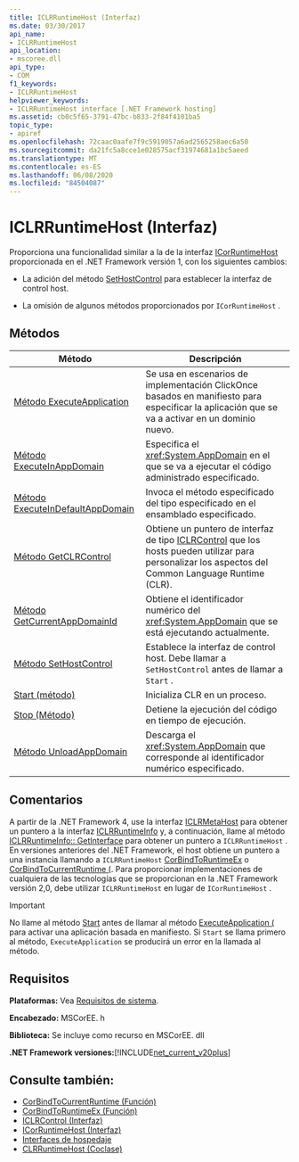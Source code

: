 ```yaml
---
title: ICLRRuntimeHost (Interfaz)
ms.date: 03/30/2017
api_name:
- ICLRRuntimeHost
api_location:
- mscoree.dll
api_type:
- COM
f1_keywords:
- ICLRRuntimeHost
helpviewer_keywords:
- ICLRRuntimeHost interface [.NET Framework hosting]
ms.assetid: cb0c5f65-3791-47bc-b833-2f84f4101ba5
topic_type:
- apiref
ms.openlocfilehash: 72caac0aafe7f9c5919057a6ad2565258aec6a50
ms.sourcegitcommit: da21fc5a8cce1e028575acf31974681a1bc5aeed
ms.translationtype: MT
ms.contentlocale: es-ES
ms.lasthandoff: 06/08/2020
ms.locfileid: "84504087"
---
```

# <a name="iclrruntimehost-interface"></a>ICLRRuntimeHost (Interfaz)
Proporciona una funcionalidad similar a la de la interfaz [ICorRuntimeHost](icorruntimehost-interface.md) proporcionada en el .NET Framework versión 1, con los siguientes cambios:  
  
- La adición del método [SetHostControl](iclrruntimehost-sethostcontrol-method.md) para establecer la interfaz de control host.  
  
- La omisión de algunos métodos proporcionados por `ICorRuntimeHost` .  
  
## <a name="methods"></a>Métodos  
  
|Método|Descripción|  
|------------|-----------------|  
|[Método ExecuteApplication](iclrruntimehost-executeapplication-method.md)|Se usa en escenarios de implementación ClickOnce basados en manifiesto para especificar la aplicación que se va a activar en un dominio nuevo.|  
|[Método ExecuteInAppDomain](iclrruntimehost-executeinappdomain-method.md)|Especifica el <xref:System.AppDomain> en el que se va a ejecutar el código administrado especificado.|  
|[Método ExecuteInDefaultAppDomain](iclrruntimehost-executeindefaultappdomain-method.md)|Invoca el método especificado del tipo especificado en el ensamblado especificado.|  
|[Método GetCLRControl](iclrruntimehost-getclrcontrol-method.md)|Obtiene un puntero de interfaz de tipo [ICLRControl](iclrcontrol-interface.md) que los hosts pueden utilizar para personalizar los aspectos del Common Language Runtime (CLR).|  
|[Método GetCurrentAppDomainId](iclrruntimehost-getcurrentappdomainid-method.md)|Obtiene el identificador numérico del <xref:System.AppDomain> que se está ejecutando actualmente.|  
|[Método SetHostControl](iclrruntimehost-sethostcontrol-method.md)|Establece la interfaz de control host. Debe llamar a `SetHostControl` antes de llamar a `Start` .|  
|[Start (método)](iclrruntimehost-start-method.md)|Inicializa CLR en un proceso.|  
|[Stop (Método)](iclrruntimehost-stop-method.md)|Detiene la ejecución del código en tiempo de ejecución.|  
|[Método UnloadAppDomain](iclrruntimehost-unloadappdomain-method.md)|Descarga el <xref:System.AppDomain> que corresponde al identificador numérico especificado.|  
  
## <a name="remarks"></a>Comentarios  
 A partir de la .NET Framework 4, use la interfaz [ICLRMetaHost](iclrmetahost-interface.md) para obtener un puntero a la interfaz [ICLRRuntimeInfo](iclrruntimeinfo-interface.md) y, a continuación, llame al método [ICLRRuntimeInfo:: GetInterface](iclrruntimeinfo-getinterface-method.md) para obtener un puntero a `ICLRRuntimeHost` . En versiones anteriores del .NET Framework, el host obtiene un puntero a una instancia llamando a `ICLRRuntimeHost` [CorBindToRuntimeEx](corbindtoruntimeex-function.md) o [CorBindToCurrentRuntime (](corbindtocurrentruntime-function.md). Para proporcionar implementaciones de cualquiera de las tecnologías que se proporcionan en la .NET Framework versión 2,0, debe utilizar `ICLRRuntimeHost` en lugar de `ICorRuntimeHost` .  
  
> [!IMPORTANT]
> No llame al método [Start](iclrruntimehost-start-method.md) antes de llamar al método [ExecuteApplication (](iclrruntimehost-executeapplication-method.md) para activar una aplicación basada en manifiesto. Si `Start` se llama primero al método, `ExecuteApplication` se producirá un error en la llamada al método.  
  
## <a name="requirements"></a>Requisitos  
 **Plataformas:** Vea [Requisitos de sistema](../../get-started/system-requirements.md).  
  
 **Encabezado:** MSCorEE. h  
  
 **Biblioteca:** Se incluye como recurso en MSCorEE. dll  
  
 **.NET Framework versiones:**[!INCLUDE[net_current_v20plus](../../../../includes/net-current-v20plus-md.md)]  
  
## <a name="see-also"></a>Consulte también:

- [CorBindToCurrentRuntime (Función)](corbindtocurrentruntime-function.md)
- [CorBindToRuntimeEx (Función)](corbindtoruntimeex-function.md)
- [ICLRControl (Interfaz)](iclrcontrol-interface.md)
- [ICorRuntimeHost (Interfaz)](icorruntimehost-interface.md)
- [Interfaces de hospedaje](hosting-interfaces.md)
- [CLRRuntimeHost (Coclase)](clrruntimehost-coclass.md)
